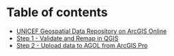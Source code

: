 # Table of contents

* [UNICEF Geospatial Data Repository on ArcGIS Online](README.md)
* [Step 1 - Validate and Remap in QGIS](step-1-validate-and-remap-in-qgis.md)
* [Step 2 - Upload data to AGOL from ArcGIS Pro](step-2-upload-data-to-agol-from-arcgis-pro.md)

